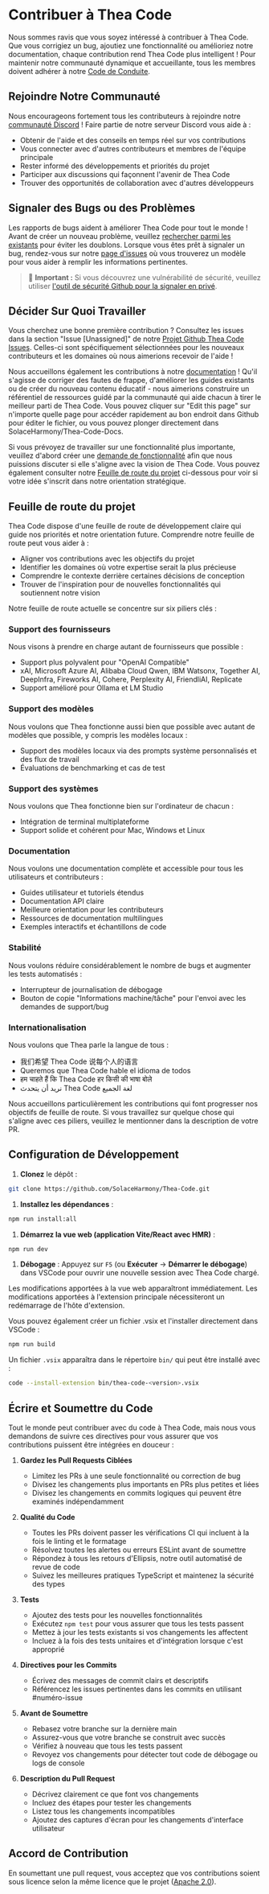 # Contribuer à Thea Code

Nous sommes ravis que vous soyez intéressé à contribuer à Thea Code. Que vous corrigiez un bug, ajoutiez une fonctionnalité ou amélioriez notre documentation, chaque contribution rend Thea Code plus intelligent ! Pour maintenir notre communauté dynamique et accueillante, tous les membres doivent adhérer à notre [Code de Conduite](CODE_OF_CONDUCT.md).

## Rejoindre Notre Communauté

Nous encourageons fortement tous les contributeurs à rejoindre notre [communauté Discord](https://discord.gg/thea-placeholder) ! Faire partie de notre serveur Discord vous aide à :

- Obtenir de l'aide et des conseils en temps réel sur vos contributions
- Vous connecter avec d'autres contributeurs et membres de l'équipe principale
- Rester informé des développements et priorités du projet
- Participer aux discussions qui façonnent l'avenir de Thea Code
- Trouver des opportunités de collaboration avec d'autres développeurs

## Signaler des Bugs ou des Problèmes

Les rapports de bugs aident à améliorer Thea Code pour tout le monde ! Avant de créer un nouveau problème, veuillez [rechercher parmi les existants](SolaceHarmony/Thea-Code/issues) pour éviter les doublons. Lorsque vous êtes prêt à signaler un bug, rendez-vous sur notre [page d'issues](SolaceHarmony/Thea-Code/issues/new/choose) où vous trouverez un modèle pour vous aider à remplir les informations pertinentes.

<blockquote class='warning-note'>
     🔐 <b>Important :</b> Si vous découvrez une vulnérabilité de sécurité, veuillez utiliser <a href="https://github.com/SolaceHarmony/Thea-Code/security/advisories/new">l'outil de sécurité Github pour la signaler en privé</a>.
</blockquote>

## Décider Sur Quoi Travailler

Vous cherchez une bonne première contribution ? Consultez les issues dans la section "Issue [Unassigned]" de notre [Projet Github Thea Code Issues](https://github.com/orgs/sydneyrenee/projects/1). Celles-ci sont spécifiquement sélectionnées pour les nouveaux contributeurs et les domaines où nous aimerions recevoir de l'aide !

Nous accueillons également les contributions à notre [documentation](https://docs.thea-placeholder.com/) ! Qu'il s'agisse de corriger des fautes de frappe, d'améliorer les guides existants ou de créer du nouveau contenu éducatif - nous aimerions construire un référentiel de ressources guidé par la communauté qui aide chacun à tirer le meilleur parti de Thea Code. Vous pouvez cliquer sur "Edit this page" sur n'importe quelle page pour accéder rapidement au bon endroit dans Github pour éditer le fichier, ou vous pouvez plonger directement dans SolaceHarmony/Thea-Code-Docs.

Si vous prévoyez de travailler sur une fonctionnalité plus importante, veuillez d'abord créer une [demande de fonctionnalité](SolaceHarmony/Thea-Code/discussions/categories/feature-requests?discussions_q=is%3Aopen+category%3A%22Feature+Requests%22+sort%3Atop) afin que nous puissions discuter si elle s'aligne avec la vision de Thea Code. Vous pouvez également consulter notre [Feuille de route du projet](#feuille-de-route-du-projet) ci-dessous pour voir si votre idée s'inscrit dans notre orientation stratégique.

## Feuille de route du projet

Thea Code dispose d'une feuille de route de développement claire qui guide nos priorités et notre orientation future. Comprendre notre feuille de route peut vous aider à :

- Aligner vos contributions avec les objectifs du projet
- Identifier les domaines où votre expertise serait la plus précieuse
- Comprendre le contexte derrière certaines décisions de conception
- Trouver de l'inspiration pour de nouvelles fonctionnalités qui soutiennent notre vision

Notre feuille de route actuelle se concentre sur six piliers clés :

### Support des fournisseurs

Nous visons à prendre en charge autant de fournisseurs que possible :

- Support plus polyvalent pour "OpenAI Compatible"
- xAI, Microsoft Azure AI, Alibaba Cloud Qwen, IBM Watsonx, Together AI, DeepInfra, Fireworks AI, Cohere, Perplexity AI, FriendliAI, Replicate
- Support amélioré pour Ollama et LM Studio

### Support des modèles

Nous voulons que Thea fonctionne aussi bien que possible avec autant de modèles que possible, y compris les modèles locaux :

- Support des modèles locaux via des prompts système personnalisés et des flux de travail
- Évaluations de benchmarking et cas de test

### Support des systèmes

Nous voulons que Thea fonctionne bien sur l'ordinateur de chacun :

- Intégration de terminal multiplateforme
- Support solide et cohérent pour Mac, Windows et Linux

### Documentation

Nous voulons une documentation complète et accessible pour tous les utilisateurs et contributeurs :

- Guides utilisateur et tutoriels étendus
- Documentation API claire
- Meilleure orientation pour les contributeurs
- Ressources de documentation multilingues
- Exemples interactifs et échantillons de code

### Stabilité

Nous voulons réduire considérablement le nombre de bugs et augmenter les tests automatisés :

- Interrupteur de journalisation de débogage
- Bouton de copie "Informations machine/tâche" pour l'envoi avec les demandes de support/bug

### Internationalisation

Nous voulons que Thea parle la langue de tous :

- 我们希望 Thea Code 说每个人的语言
- Queremos que Thea Code hable el idioma de todos
- हम चाहते हैं कि Thea Code हर किसी की भाषा बोले
- نريد أن يتحدث Thea Code لغة الجميع

Nous accueillons particulièrement les contributions qui font progresser nos objectifs de feuille de route. Si vous travaillez sur quelque chose qui s'aligne avec ces piliers, veuillez le mentionner dans la description de votre PR.

## Configuration de Développement

1. **Clonez** le dépôt :

```sh
git clone https://github.com/SolaceHarmony/Thea-Code.git
```

1. **Installez les dépendances** :

```sh
npm run install:all
```

1. **Démarrez la vue web (application Vite/React avec HMR)** :

```sh
npm run dev
```

1. **Débogage** :
   Appuyez sur `F5` (ou **Exécuter** → **Démarrer le débogage**) dans VSCode pour ouvrir une nouvelle session avec Thea Code chargé.

Les modifications apportées à la vue web apparaîtront immédiatement. Les modifications apportées à l'extension principale nécessiteront un redémarrage de l'hôte d'extension.

Vous pouvez également créer un fichier .vsix et l'installer directement dans VSCode :

```sh
npm run build
```

Un fichier `.vsix` apparaîtra dans le répertoire `bin/` qui peut être installé avec :

```sh
code --install-extension bin/thea-code-<version>.vsix
```

## Écrire et Soumettre du Code

Tout le monde peut contribuer avec du code à Thea Code, mais nous vous demandons de suivre ces directives pour vous assurer que vos contributions puissent être intégrées en douceur :

1. **Gardez les Pull Requests Ciblées**

    - Limitez les PRs à une seule fonctionnalité ou correction de bug
    - Divisez les changements plus importants en PRs plus petites et liées
    - Divisez les changements en commits logiques qui peuvent être examinés indépendamment

2. **Qualité du Code**

    - Toutes les PRs doivent passer les vérifications CI qui incluent à la fois le linting et le formatage
    - Résolvez toutes les alertes ou erreurs ESLint avant de soumettre
    - Répondez à tous les retours d'Ellipsis, notre outil automatisé de revue de code
    - Suivez les meilleures pratiques TypeScript et maintenez la sécurité des types

3. **Tests**

    - Ajoutez des tests pour les nouvelles fonctionnalités
    - Exécutez `npm test` pour vous assurer que tous les tests passent
    - Mettez à jour les tests existants si vos changements les affectent
    - Incluez à la fois des tests unitaires et d'intégration lorsque c'est approprié

4. **Directives pour les Commits**

    - Écrivez des messages de commit clairs et descriptifs
    - Référencez les issues pertinentes dans les commits en utilisant #numéro-issue

5. **Avant de Soumettre**

    - Rebasez votre branche sur la dernière main
    - Assurez-vous que votre branche se construit avec succès
    - Vérifiez à nouveau que tous les tests passent
    - Revoyez vos changements pour détecter tout code de débogage ou logs de console

6. **Description du Pull Request**
    - Décrivez clairement ce que font vos changements
    - Incluez des étapes pour tester les changements
    - Listez tous les changements incompatibles
    - Ajoutez des captures d'écran pour les changements d'interface utilisateur

## Accord de Contribution

En soumettant une pull request, vous acceptez que vos contributions soient sous licence selon la même licence que le projet ([Apache 2.0](../LICENSE)).
